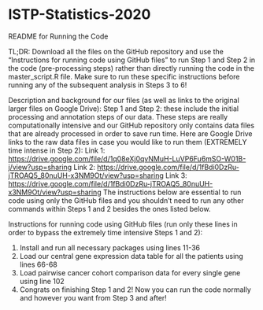 # ISTP-Statistics-2020

README for Running the Code

TL;DR: Download all the files on the GitHub repository and use the “Instructions for running code using GitHub files” to run Step 1 and Step 2 in the code (pre-processing steps) rather than directly running the code in the master_script.R file. Make sure to run these specific instructions before running any of the subsequent analysis in Steps 3 to 6!

Description and background for our files (as well as links to the original larger files on Google Drive):
Step 1 and Step 2: these include the initial processing and annotation steps of our data. These steps are really computationally intensive and our GitHub repository only contains data files that are already processed in order to save run time. Here are Google Drive links to the raw data files in case you would like to run them (EXTREMELY time intense in Step 2): 
Link 1: https://drive.google.com/file/d/1q08eXj0qvNMuH-LuVP6Fu6mSO-W01B-j/view?usp=sharing 
Link 2: https://drive.google.com/file/d/1fBdi0DzRu-jTROAQ5_80nuUH-x3NM9Ot/view?usp=sharing
Link 3: https://drive.google.com/file/d/1fBdi0DzRu-jTROAQ5_80nuUH-x3NM9Ot/view?usp=sharing
The instructions below are essential to run code using only the GitHub files and you shouldn’t need to run any other commands within Steps 1 and 2 besides the ones listed below.

Instructions for running code using GitHub files (run only these lines in order to bypass the extremely time intensive Steps 1 and 2): 
1) Install and run all necessary packages using lines 11-36
2) Load our central gene expression data table for all the patients using lines 66-68
3) Load pairwise cancer cohort comparison data for every single gene using line 102
4) Congrats on finishing Step 1 and 2! Now you can run the code normally and however you want from Step 3 and after!
